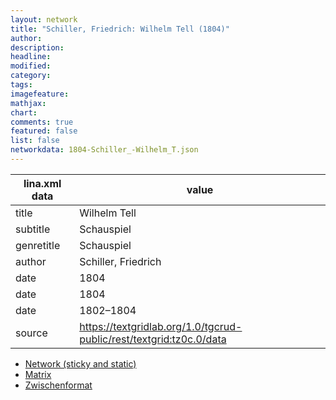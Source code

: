 ```yaml
---
layout: network
title: "Schiller, Friedrich: Wilhelm Tell (1804)"
author:
description:
headline:
modified:
category:
tags:
imagefeature: 
mathjax: 
chart: 
comments: true
featured: false
list: false
networkdata: 1804-Schiller_-Wilhelm_T.json
---
```

lina.xml data  | value
------------- | -------------
title|Wilhelm Tell
subtitle|Schauspiel
genretitle|Schauspiel
author|Schiller, Friedrich
date|1804
date|1804
date|1802–1804
source|https://textgridlab.org/1.0/tgcrud-public/rest/textgrid:tz0c.0/data


* [Network (sticky and static)](/network452)
* [Matrix](/matrix452)
* [Zwischenformat](/lina452 )
